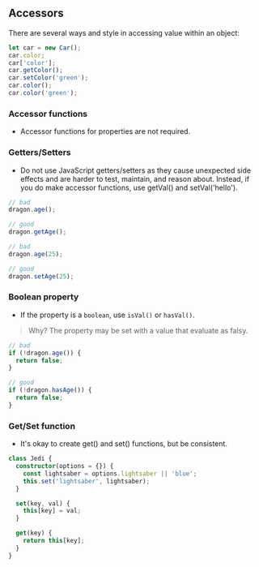 ## Accessors

There are several ways and style in accessing value within an object:

```ts
let car = new Car();
car.color;
car['color'];
car.getColor();
car.setColor('green');
car.color();
car.color('green');
```

### Accessor functions
- Accessor functions for properties are not required.

### Getters/Setters
- Do not use JavaScript getters/setters as they cause unexpected side effects and are harder to test, maintain, and reason about. Instead, if you do make accessor functions, use getVal() and setVal('hello').

```typescript
// bad
dragon.age();

// good
dragon.getAge();

// bad
dragon.age(25);

// good
dragon.setAge(25);
```

### Boolean property
- If the property is a `boolean`, use `isVal()` or `hasVal()`.

> Why? The property may be set with a value that evaluate as falsy.

```typescript
// bad
if (!dragon.age()) {
  return false;
}

// good
if (!dragon.hasAge()) {
  return false;
}
```

### Get/Set function
- It's okay to create get() and set() functions, but be consistent.

```typescript
class Jedi {
  constructor(options = {}) {
    const lightsaber = options.lightsaber || 'blue';
    this.set('lightsaber', lightsaber);
  }

  set(key, val) {
    this[key] = val;
  }

  get(key) {
    return this[key];
  }
}
```
